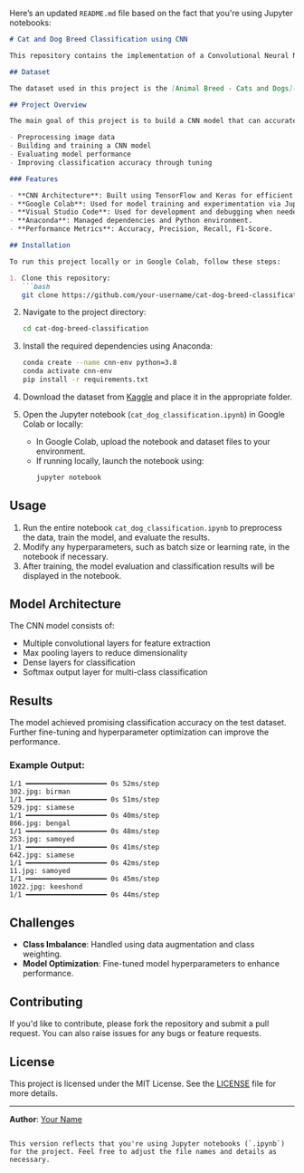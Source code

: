 Here’s an updated `README.md` file based on the fact that you're using Jupyter notebooks:

```markdown
# Cat and Dog Breed Classification using CNN

This repository contains the implementation of a Convolutional Neural Network (CNN) model for classifying cat and dog breeds. The project is part of my college AI coursework, utilizing a dataset sourced from Kaggle.

## Dataset

The dataset used in this project is the [Animal Breed - Cats and Dogs](https://www.kaggle.com/datasets/imsparsh/animal-breed-cats-and-dogs) dataset from Kaggle. It contains images of different cat and dog breeds, organized into respective directories for training and testing.

## Project Overview

The main goal of this project is to build a CNN model that can accurately classify cat and dog breeds from images. This involves:

- Preprocessing image data
- Building and training a CNN model
- Evaluating model performance
- Improving classification accuracy through tuning

### Features

- **CNN Architecture**: Built using TensorFlow and Keras for efficient feature extraction and classification.
- **Google Colab**: Used for model training and experimentation via Jupyter notebooks.
- **Visual Studio Code**: Used for development and debugging when needed.
- **Anaconda**: Managed dependencies and Python environment.
- **Performance Metrics**: Accuracy, Precision, Recall, F1-Score.

## Installation

To run this project locally or in Google Colab, follow these steps:

1. Clone this repository:
   ```bash
   git clone https://github.com/your-username/cat-dog-breed-classification.git
   ```
2. Navigate to the project directory:
   ```bash
   cd cat-dog-breed-classification
   ```
3. Install the required dependencies using Anaconda:
   ```bash
   conda create --name cnn-env python=3.8
   conda activate cnn-env
   pip install -r requirements.txt
   ```

4. Download the dataset from [Kaggle](https://www.kaggle.com/datasets/imsparsh/animal-breed-cats-and-dogs) and place it in the appropriate folder.

5. Open the Jupyter notebook (`cat_dog_classification.ipynb`) in Google Colab or locally:
   - In Google Colab, upload the notebook and dataset files to your environment.
   - If running locally, launch the notebook using:
     ```bash
     jupyter notebook
     ```

## Usage

1. Run the entire notebook `cat_dog_classification.ipynb` to preprocess the data, train the model, and evaluate the results.
2. Modify any hyperparameters, such as batch size or learning rate, in the notebook if necessary.
3. After training, the model evaluation and classification results will be displayed in the notebook.

## Model Architecture

The CNN model consists of:

- Multiple convolutional layers for feature extraction
- Max pooling layers to reduce dimensionality
- Dense layers for classification
- Softmax output layer for multi-class classification

## Results

The model achieved promising classification accuracy on the test dataset. Further fine-tuning and hyperparameter optimization can improve the performance.

### Example Output:
```
1/1 ━━━━━━━━━━━━━━━━━━━━ 0s 52ms/step
302.jpg: birman
1/1 ━━━━━━━━━━━━━━━━━━━━ 0s 51ms/step
529.jpg: siamese
1/1 ━━━━━━━━━━━━━━━━━━━━ 0s 40ms/step
866.jpg: bengal
1/1 ━━━━━━━━━━━━━━━━━━━━ 0s 48ms/step
253.jpg: samoyed
1/1 ━━━━━━━━━━━━━━━━━━━━ 0s 41ms/step
642.jpg: siamese
1/1 ━━━━━━━━━━━━━━━━━━━━ 0s 42ms/step
11.jpg: samoyed
1/1 ━━━━━━━━━━━━━━━━━━━━ 0s 45ms/step
1022.jpg: keeshond
1/1 ━━━━━━━━━━━━━━━━━━━━ 0s 44ms/step
```

## Challenges

- **Class Imbalance**: Handled using data augmentation and class weighting.
- **Model Optimization**: Fine-tuned model hyperparameters to enhance performance.

## Contributing

If you'd like to contribute, please fork the repository and submit a pull request. You can also raise issues for any bugs or feature requests.

## License

This project is licensed under the MIT License. See the [LICENSE](LICENSE) file for more details.

---

**Author**: [Your Name](https://www.linkedin.com/in/your-linkedin)
```

This version reflects that you're using Jupyter notebooks (`.ipynb`) for the project. Feel free to adjust the file names and details as necessary.
